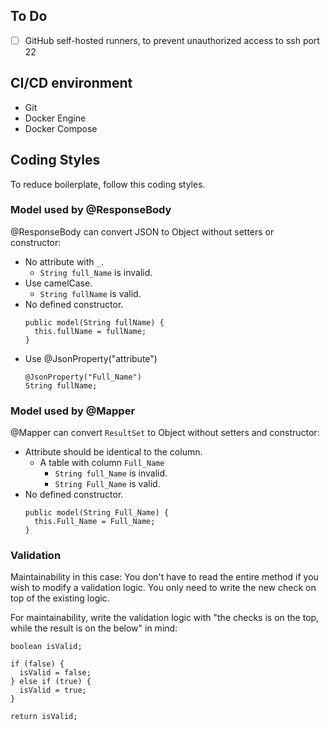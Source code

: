 ## To Do
- [ ] GitHub self-hosted runners, to prevent unauthorized access to ssh port 22

## CI/CD environment

- Git
- Docker Engine
- Docker Compose

## Coding Styles

To reduce boilerplate, follow this coding styles.

### Model used by @ResponseBody
@ResponseBody can convert JSON to Object without setters or constructor:

- No attribute with `_`.
  - `String full_Name` is invalid.
- Use camelCase.
  - `String fullName` is valid.
- No defined constructor.
  ```
  public model(String fullName) {
    this.fullName = fullName;
  }
  ```
- Use @JsonProperty("attribute")
  ```
  @JsonProperty("Full_Name")
  String fullName;
  ```

### Model used by @Mapper
@Mapper can convert `ResultSet` to Object without setters and constructor:

- Attribute should be identical to the column.
  - A table with column `Full_Name`
    - `String full_Name` is invalid.
    - `String Full_Name` is valid.
- No defined constructor.
  ```
  public model(String Full_Name) {
    this.Full_Name = Full_Name;
  }
  ```
  
### Validation

Maintainability in this case: You don't have to read the entire method if you wish to modify a validation logic. You only need to write the new check on top of the existing logic.

For maintainability, write the validation logic with "the checks is on the top, while the result is on the below" in mind:

```
boolean isValid;

if (false) {
  isValid = false;
} else if (true) {
  isValid = true;
}

return isValid;
```
